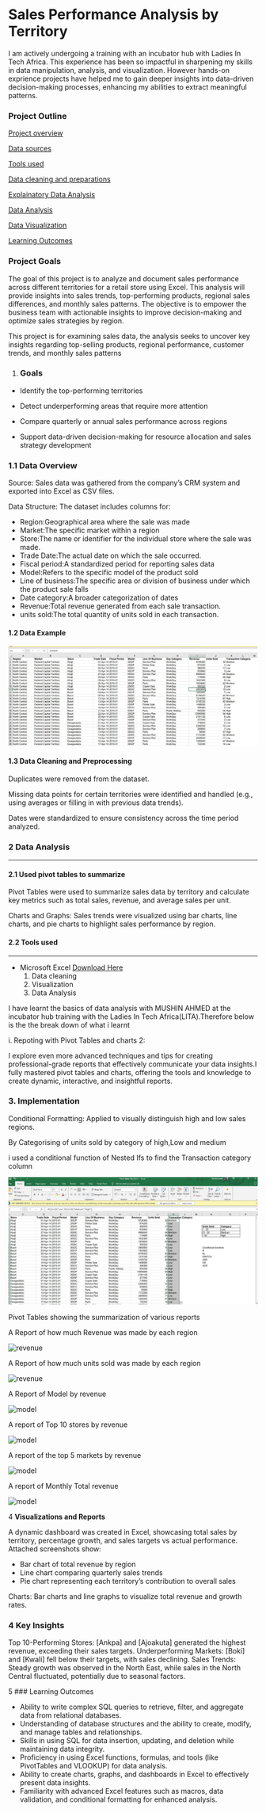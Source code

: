 # Sales Performance Analysis by Territory

I am actively undergoing a training with an incubator hub with Ladies In Tech Africa. This experience has been so impactful in sharpening my skills in data manipulation, analysis, and visualization. However hands-on exprience projects have helped me to gain deeper insights into data-driven decision-making processes, enhancing my abilities to extract meaningful patterns.
### Project Outline
[Project overview](#project-overview)

[Data sources](#data-sources)

[Tools used](#tools-used)

[Data cleaning and preparations](#data-cleaning-and-preparations)

[Explainatory Data Analysis](#explainatory-data-analysis)

[Data Analysis](#data-analysis)

[Data Visualization](#data-visualization)

[Learning Outcomes](#learning-outcomes)
 
### Project Goals

The goal of this project is to analyze and document sales performance across different territories for a retail store using Excel. This analysis will provide insights into sales trends, top-performing products, regional sales differences, and monthly sales patterns. The objective is to empower the business team with actionable insights to improve decision-making and optimize sales strategies by region.

This project is for examining sales data, the analysis seeks to uncover key insights regarding top-selling products, regional performance, customer trends, and monthly sales patterns

1. ### Goals 

- Identify the top-performing territories

- Detect underperforming areas that require more attention

- Compare quarterly or annual sales performance across regions

- Support data-driven decision-making for resource allocation and sales strategy development

### 1.1 Data Overview

Source: Sales data was gathered from the company’s CRM system and exported into Excel as CSV files.

Data Structure: The dataset includes columns for:

- Region:Geographical area where the sale was made
- Market:The specific market within a region
- Store:The name or identifier for the individual store where the sale was made.
- Trade Date:The actual date on which the sale occurred.
- Fiscal period:A standardized period for reporting sales data
- Model:Refers to the specific model of the product sold
- Line of business:The specific area or division of business under which the product sale falls
- Date category:A broader categorization of dates
- Revenue:Total revenue generated from each sale transaction.
- units sold:The total quantity of units sold in each transaction.

#### 1.2 Data Example

![Pivot](https://github.com/sharifahstella/LITA_Class_Documentation/blob/main/terri.JPG)

 #### 1.3 Data Cleaning and Preprocessing

Duplicates were removed from the dataset.

Missing data points for certain territories were identified and handled (e.g., using averages or filling in with previous data trends).

Dates were standardized to ensure consistency across the time period analyzed.

 ### 2 Data Analysis
---
#### 2.1  Used pivot tables to summarize

Pivot Tables were used to summarize sales data by territory and calculate key metrics such as total sales, revenue, and average sales per unit.

Charts and Graphs: Sales trends were visualized using bar charts, line charts, and pie charts to highlight sales performance by region.

#### 2.2 Tools used
---
- Microsoft Excel [Download Here](https://www.microsoft.com)
  1. Data cleaning
  2. Visualization
  3. Data Analysis
  
I have learnt the basics of data analysis with MUSHIN AHMED at the incubator hub training with the Ladies In Tech Africa(LITA).Therefore below is the the break down of what i learnt 

i. Repoting with Pivot Tables and charts 2:

I explore even more advanced techniques and tips for creating professional-grade reports that effectively communicate your data insights.I fully mastered pivot tables and charts, offering the tools and knowledge to create dynamic, interactive, and insightful reports.


### 3. Implementation


Conditional Formatting: Applied to visually distinguish high and low sales regions.

By Categorising of units sold by category of high,Low and medium

i used a conditional function of Nested Ifs to find the Transaction category column

![Pivot](https://github.com/sharifahstella/LITA_Class_Documentation/blob/main/pivot.JPG)

Pivot Tables showing the summarization of various reports 

A Report of how much Revenue was made by each region

![revenue](https://github.com/sharifahstella/LITA_Class_Documentation-Excel/blob/main/Revenue%20region.JPG)

A Report of how much units sold was made by each region

![revenue](https://github.com/sharifahstella/LITA_Class_Documentation-Excel/blob/main/Revenue%20region.JPG)

A Report of Model by revenue

![model](https://github.com/sharifahstella/LITA_Class_Documentation-Excel/blob/main/modelrevenue.JPG)

A report of Top 10 stores by revenue

![model](https://github.com/sharifahstella/LITA_Class_Documentation-Excel/blob/main/Top10%20store.JPG)

A report of the top 5 markets by revenue

![model](https://github.com/sharifahstella/LITA_Class_Documentation-Excel/blob/main/Top5markets.JPG)

A report of Monthly Total revenue 

![model](https://github.com/sharifahstella/LITA_Class_Documentation-Excel/blob/main/monthly%20%20total%20revenue.PNG)

4 **Visualizations and Reports**

A dynamic dashboard was created in Excel, showcasing total sales by territory, percentage growth, and sales targets vs actual performance. Attached screenshots show:
- Bar chart of total revenue by region
- Line chart comparing quarterly sales trends
- Pie chart representing each territory’s contribution to overall sales

Charts: Bar charts and line graphs to visualize total revenue and growth rates.



### 4 Key Insights

Top 10-Performing Stores: [Ankpa] and [Ajoakuta] generated the highest revenue, exceeding their sales targets.
Underperforming Markets: [Boki] and [Kwali] fell below their targets, with sales declining.
Sales Trends: Steady growth was observed in the North East, while sales in the North Central fluctuated, potentially due to seasonal factors.


5 ### Learning Outcomes 

-  Ability to write complex SQL queries to retrieve, filter, and aggregate data from relational databases.
-  Understanding of database structures and the ability to create, modify, and manage tables and relationships.
-  Skills in using SQL for data insertion, updating, and deletion while maintaining data integrity.
-  Proficiency in using Excel functions, formulas, and tools (like PivotTables and VLOOKUP) for data analysis.
-  Ability to create charts, graphs, and dashboards in Excel to effectively present data insights.
-  Familiarity with advanced Excel features such as macros, data validation, and conditional formatting for enhanced analysis.
